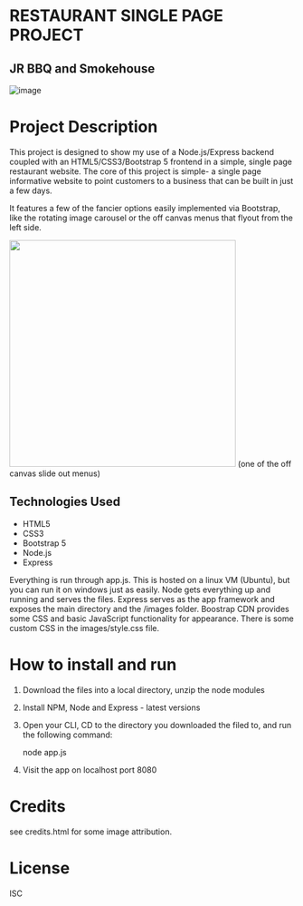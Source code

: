 # RESTAURANT SINGLE PAGE PROJECT
## JR BBQ and Smokehouse
![image](https://github.com/jasonereid/restaurant-page/assets/94079137/e8dca4aa-beb3-4789-adda-888c88bfff44)

# Project Description
This project is designed to show my use of a Node.js/Express backend coupled with an HTML5/CSS3/Bootstrap 5 frontend in a simple, single page restaurant website. The core of this project is simple- a single page informative website to point customers to a business that can be built in just a few days.

It features a few of the fancier options easily implemented via Bootstrap, like the rotating image carousel or the off canvas menus that flyout from the left side. 

<img src="https://github.com/jasonereid/restaurant-page/assets/94079137/0542ca8d-f4de-4f5d-beef-19a73e5a0cbb" width="400px" />
(one of the off canvas slide out menus)


## Technologies Used
- HTML5
- CSS3
- Bootstrap 5
- Node.js
- Express

Everything is run through app.js. This is hosted on a linux VM (Ubuntu), but you can run it on windows just as easily.
Node gets everything up and running and serves the files.
Express serves as the app framework and exposes the main directory and the /images folder.
Boostrap CDN provides some CSS and basic JavaScript functionality for appearance.
There is some custom CSS in the images/style.css file.

# How to install and run
1. Download the files into a local directory, unzip the node modules
2. Install NPM, Node and Express - latest versions 
3. Open your CLI, CD to the directory you downloaded the filed to, and run the following command:

    node app.js

4. Visit the app on localhost port 8080

# Credits

see credits.html for some image attribution.

# License

ISC

